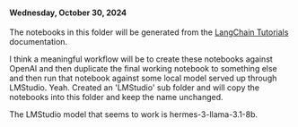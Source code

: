 #### Wednesday, October 30, 2024

The notebooks in this folder will be generated from the [LangChain Tutorials](https://python.langchain.com/docs/tutorials/) documentation.

I think a meaningful workflow will be to create these notebooks against OpenAI and then duplicate the final working notebook to something else and then run that notebook against some local model served up through LMStudio. Yeah. Created an 'LMStudio' sub folder and will copy the notebooks into this folder and keep the name unchanged.

The LMStudio model that seems to work is hermes-3-llama-3.1-8b.